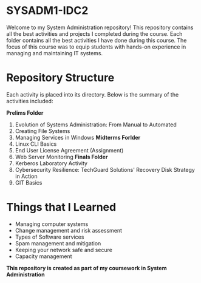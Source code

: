 # SYSADM1-IDC2
Welcome to my System Administration repository! This repository contains all the best activities and 
projects I completed during the course. Each folder contains all the best activities I have done during 
this course. The focus of this course was to equip students with hands-on experience 
in managing and maintaining IT systems.

# Repository Structure
Each activity is placed into its directory. Below is the summary of the activities included:

**Prelims Folder**
  1. Evolution of Systems Administration: From Manual to Automated
  2. Creating File Systems
  3. Managing Services in Windows
**Midterms Forlder**
  1. Linux CLI Basics
  2. End User License Agreement (Assignment)
  3. Web Server Monitoring
**Finals Folder**
  1. Kerberos Laboratory Activity
  2. Cybersecurity Resilience: TechGuard Solutions' Recovery Disk Strategy in Action
  3. GIT Basics

# Things that I Learned
  - Managing computer systems
  - Change management and risk assessment
  - Types of Software services
  - Spam management and mitigation
  - Keeping your network safe and secure
  - Capacity management

**This repository is created as part of my coursework in System Administration**
